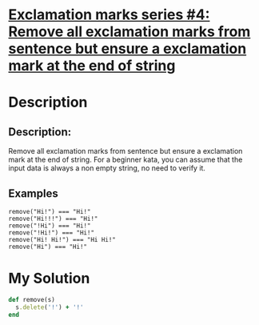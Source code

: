 # [Exclamation marks series #4: Remove all exclamation marks from sentence but ensure a exclamation mark at the end of string](https://www.codewars.com/kata/57faf12b21c84b5ba30001b0)

# Description
## Description:
Remove all exclamation marks from sentence but ensure a exclamation mark at the end of string. For a beginner kata, you 
can assume that the input data is always a non empty string, no need to verify it.

## Examples
```
remove("Hi!") === "Hi!"
remove("Hi!!!") === "Hi!"
remove("!Hi") === "Hi!"
remove("!Hi!") === "Hi!"
remove("Hi! Hi!") === "Hi Hi!"
remove("Hi") === "Hi!"
```

# My Solution
```ruby
def remove(s)
  s.delete('!') + '!'
end
```
